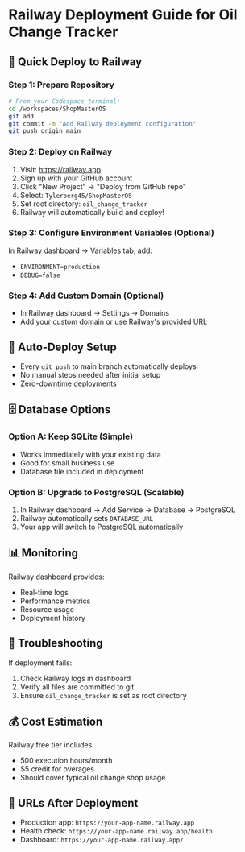 # Railway Deployment Guide for Oil Change Tracker

## 🚀 Quick Deploy to Railway

### Step 1: Prepare Repository
```bash
# From your Codespace terminal:
cd /workspaces/ShopMasterOS
git add .
git commit -m "Add Railway deployment configuration"
git push origin main
```

### Step 2: Deploy on Railway
1. Visit: https://railway.app
2. Sign up with your GitHub account
3. Click "New Project" → "Deploy from GitHub repo"
4. Select: `Tylerberg45/ShopMasterOS`
5. Set root directory: `oil_change_tracker`
6. Railway will automatically build and deploy!

### Step 3: Configure Environment Variables (Optional)
In Railway dashboard → Variables tab, add:
- `ENVIRONMENT=production`
- `DEBUG=false`

### Step 4: Add Custom Domain (Optional)
- In Railway dashboard → Settings → Domains
- Add your custom domain or use Railway's provided URL

## 🔄 Auto-Deploy Setup
- Every `git push` to main branch automatically deploys
- No manual steps needed after initial setup
- Zero-downtime deployments

## 🗄️ Database Options

### Option A: Keep SQLite (Simple)
- Works immediately with your existing data
- Good for small business use
- Database file included in deployment

### Option B: Upgrade to PostgreSQL (Scalable)
1. In Railway dashboard → Add Service → Database → PostgreSQL
2. Railway automatically sets `DATABASE_URL`
3. Your app will switch to PostgreSQL automatically

## 📊 Monitoring
Railway dashboard provides:
- Real-time logs
- Performance metrics  
- Resource usage
- Deployment history

## 🔧 Troubleshooting
If deployment fails:
1. Check Railway logs in dashboard
2. Verify all files are committed to git
3. Ensure `oil_change_tracker` is set as root directory

## 💰 Cost Estimation
Railway free tier includes:
- 500 execution hours/month
- $5 credit for overages
- Should cover typical oil change shop usage

## 🔗 URLs After Deployment
- Production app: `https://your-app-name.railway.app`
- Health check: `https://your-app-name.railway.app/health`
- Dashboard: `https://your-app-name.railway.app/`
